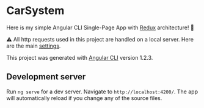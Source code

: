 # CarSystem

Here is my simple Angular CLI Single-Page App with [Redux](https://github.com/angular-redux/store) architecture! :car:

:warning: All http requests used in this project are handled on a local server. Here are the main [settings](https://github.com/dimitarspassov/car-system/blob/master/src/app/core/http.service.ts).

This project was generated with [Angular CLI](https://github.com/angular/angular-cli) version 1.2.3.



## Development server

Run `ng serve` for a dev server. Navigate to `http://localhost:4200/`. The app will automatically reload if you change any of the source files.
